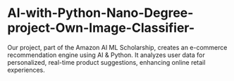 # AI-with-Python-Nano-Degree-project-Own-Image-Classifier-
Our project, part of the Amazon AI ML Scholarship, creates an e-commerce recommendation engine using AI &amp; Python. It analyzes user data for personalized, real-time product suggestions, enhancing online retail experiences.
